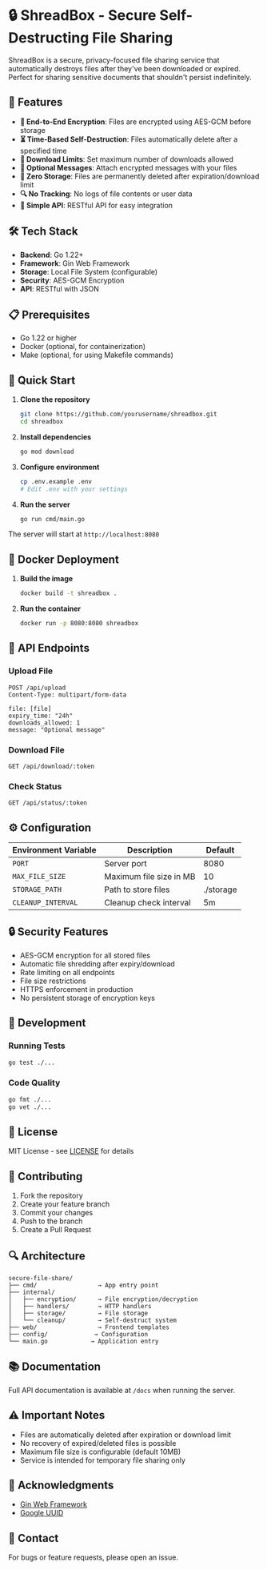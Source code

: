 # 🔒 ShreadBox - Secure Self-Destructing File Sharing

ShreadBox is a secure, privacy-focused file sharing service that automatically destroys files after they've been downloaded or expired. Perfect for sharing sensitive documents that shouldn't persist indefinitely.

## 🌟 Features

- **🔐 End-to-End Encryption**: Files are encrypted using AES-GCM before storage
- **⏳ Time-Based Self-Destruction**: Files automatically delete after a specified time
- **🔢 Download Limits**: Set maximum number of downloads allowed
- **📝 Optional Messages**: Attach encrypted messages with your files
- **🚫 Zero Storage**: Files are permanently deleted after expiration/download limit
- **🔍 No Tracking**: No logs of file contents or user data
- **🚀 Simple API**: RESTful API for easy integration

## 🛠 Tech Stack

- **Backend**: Go 1.22+
- **Framework**: Gin Web Framework
- **Storage**: Local File System (configurable)
- **Security**: AES-GCM Encryption
- **API**: RESTful with JSON

## 📋 Prerequisites

- Go 1.22 or higher
- Docker (optional, for containerization)
- Make (optional, for using Makefile commands)

## 🚀 Quick Start

1. **Clone the repository**
   ```bash
   git clone https://github.com/yourusername/shreadbox.git
   cd shreadbox
   ```

2. **Install dependencies**
   ```bash
   go mod download
   ```

3. **Configure environment**
   ```bash
   cp .env.example .env
   # Edit .env with your settings
   ```

4. **Run the server**
   ```bash
   go run cmd/main.go
   ```

The server will start at `http://localhost:8080`

## 🐳 Docker Deployment

1. **Build the image**
   ```bash
   docker build -t shreadbox .
   ```

2. **Run the container**
   ```bash
   docker run -p 8080:8080 shreadbox
   ```

## 📡 API Endpoints

### Upload File
```http
POST /api/upload
Content-Type: multipart/form-data

file: [file]
expiry_time: "24h"
downloads_allowed: 1
message: "Optional message"
```

### Download File
```http
GET /api/download/:token
```

### Check Status
```http
GET /api/status/:token
```

## ⚙️ Configuration

| Environment Variable | Description | Default |
|---------------------|-------------|---------|
| `PORT` | Server port | 8080 |
| `MAX_FILE_SIZE` | Maximum file size in MB | 10 |
| `STORAGE_PATH` | Path to store files | ./storage |
| `CLEANUP_INTERVAL` | Cleanup check interval | 5m |

## 🔒 Security Features

- AES-GCM encryption for all stored files
- Automatic file shredding after expiry/download
- Rate limiting on all endpoints
- File size restrictions
- HTTPS enforcement in production
- No persistent storage of encryption keys

## 🧪 Development

### Running Tests
```bash
go test ./...
```

### Code Quality
```bash
go fmt ./...
go vet ./...
```

## 📜 License

MIT License - see [LICENSE](LICENSE) for details

## 🤝 Contributing

1. Fork the repository
2. Create your feature branch
3. Commit your changes
4. Push to the branch
5. Create a Pull Request

## 🔍 Architecture

```
secure-file-share/
├── cmd/                 → App entry point
├── internal/
│   ├── encryption/      → File encryption/decryption
│   ├── handlers/        → HTTP handlers
│   ├── storage/         → File storage
│   └── cleanup/         → Self-destruct system
├── web/                 → Frontend templates
├── config/             → Configuration
└── main.go            → Application entry
```

## 📚 Documentation

Full API documentation is available at `/docs` when running the server.

## ⚠️ Important Notes

- Files are automatically deleted after expiration or download limit
- No recovery of expired/deleted files is possible
- Maximum file size is configurable (default 10MB)
- Service is intended for temporary file sharing only

## 🌟 Acknowledgments

- [Gin Web Framework](https://github.com/gin-gonic/gin)
- [Google UUID](https://github.com/google/uuid)

## 📧 Contact

For bugs or feature requests, please open an issue.
